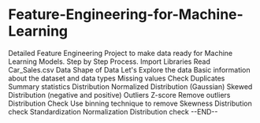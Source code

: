 # Feature-Engineering-for-Machine-Learning
Detailed Feature Engineering Project to make data ready for Machine Learning Models. 
Step by Step Process.
Import Libraries
Read Car_Sales.csv Data
Shape of Data
Let's Explore the data
Basic information about the dataset and data types
Missing values
Check Duplicates
Summary statistics
Distribution
Normalized Distribution (Gaussian)
Skewed Distribution (negative and positive)
Outliers
Z-score
Remove outliers
Distribution Check
Use binning technique to remove Skewness
Distribution check
Standardization
Normalization
Distribution check
--END--
